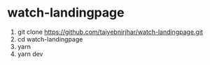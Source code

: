 # watch-landingpage

1. git clone https://github.com/taiyebnirjhar/watch-landingpage.git
2. cd watch-landingpage
3. yarn
4. yarn dev
